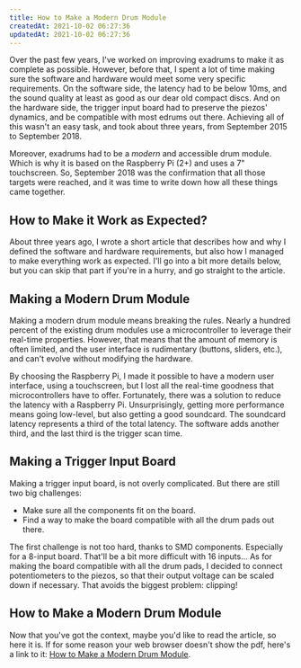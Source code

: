 ```yaml
---
title: How to Make a Modern Drum Module
createdAt: 2021-10-02 06:27:36
updatedAt: 2021-10-02 06:27:36
---
```


Over the past few years, I've worked on improving exadrums to make it as complete as possible.
However, before that, I spent a lot of time making sure the software and hardware would meet some very specific requirements.
On the software side, the latency had to be below 10ms, and the sound quality at least as good as our dear old compact discs.
And on the hardware side, the trigger input board had to preserve the piezos' dynamics, and be compatible with most edrums out there.
Achieving all of this wasn't an easy task, and took about three years, from September 2015 to September 2018.

Moreover, exadrums had to be a *modern* and accessible drum module. Which is why it is based on the Raspberry Pi (2+) and uses a 7" touchscreen. So, September 2018 was the confirmation that all those targets were reached, and it was time to write down how all these things came together.

<!--more-->

## How to Make it Work as Expected?

About three years ago, I wrote a short article that describes how and why I defined the software and hardware requirements, but also how I managed to make everything work as expected. I'll go into a bit more details below, but you can skip that part if you're in a hurry, and go straight to the article.

## Making a Modern Drum Module

Making a modern drum module means breaking the rules. Nearly a hundred percent of the existing drum modules use a microcontroller to leverage their real-time properties. However, that means that the amount of memory is often limited, and the user interface is rudimentary (buttons, sliders, etc.), and can't evolve without modifying the hardware.

By choosing the Raspberry Pi, I made it possible to have a modern user interface, using a touchscreen, but I lost all the real-time goodness that microcontrollers have to offer.
Fortunately, there was a solution to reduce the latency with a Raspberry Pi.
Unsurprisingly, getting more performance means going low-level, but also getting a good soundcard.
The soundcard latency represents a third of the total latency.
The software adds another third, and the last third is the trigger scan time.

## Making a Trigger Input Board

Making a trigger input board, is not overly complicated. But there are still two big challenges:

- Make sure all the components fit on the board.
- Find a way to make the board compatible with all the drum pads out there.

The first challenge is not too hard, thanks to SMD components. Especially for a 8-input board. That'll be a bit more difficult with 16 inputs...
As for making the board compatible with all the drum pads, I decided to connect potentiometers to the piezos, so that their output voltage can be scaled down if necessary. That avoids the biggest problem: clipping!

## How to Make a Modern Drum Module

Now that you've got the context, maybe you'd like to read the article, so here it is.
If for some reason your web browser doesn't show the pdf, here's a link to it: <a href="/docs/how-to-make-a-drum-module/HTMADM.pdf" target="_blank">How to Make a Modern Drum Module</a>.
<object data="/docs/how-to-make-a-drum-module/HTMADM.pdf" type="application/pdf" style="width: 100%; height: 100vh"></object>
